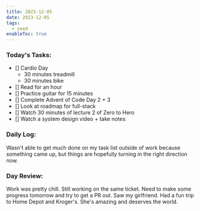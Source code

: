 ```yaml
---
title: 2023-12-05
date: 2023-12-05
tags:
  - seed
enableToc: true
---
```

### Today's Tasks:
- [] Cardio Day
	- 30 minutes treadmill
	- 30 minutes bike
- [] Read for an hour
- [] Practice guitar for 15 minutes
- [] Complete Advent of Code Day 2 + 3
- [] Look at roadmap for full-stack
- [] Watch 30 minutes of lecture 2 of Zero to Hero
- [] Watch a system design video + take notes
### Daily Log:
Wasn't able to get much done on my task list outside of work because something came up, but things are hopefully turning in the right direction now.
### Day Review:
Work was pretty chill. Still working on the same ticket. Need to make some progress tomorrow and try to get a PR out. Saw my girlfriend. Had a fun trip to Home Depot and Kroger's. She's amazing and deserves the world. 